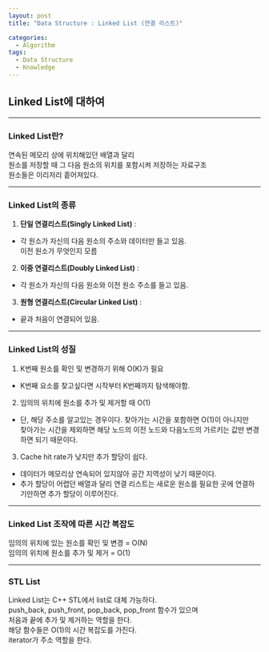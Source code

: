 ```yaml
---
layout: post
title: "Data Structure : Linked List (연결 리스트)"

categories:
  - Algorithm
tags:
  - Data Structure
  - Knowledge
---
```


##  Linked List에 대하여  
***  
### Linked List란?  
  
연속된 메모리 상에 위치해있던 배열과 달리  
원소를 저장할 때 그 다음 원소의 위치를 포함시켜 저장하는 자료구조  
원소들은 이리저리 흩어져있다.  

***  
  
### Linked List의 종류  
  
1. __단일 연결리스트(Singly Linked List)__ :  
- 각 원소가 자신의 다음 원소의 주소와 데이터만 들고 있음.  
이전 원소가 무엇인지 모름  
2. __이중 연결리스트(Doubly Linked List)__ :  
- 각 원소가 자신의 다음 원소와 이전 원소 주소를 들고 있음.  
3. __원형 연결리스트(Circular Linked List)__ :  
- 끝과 처음이 연결되어 있음.  

***  
  
### Linked List의 성질  
  
1. K번째 원소를 확인 및 변경하기 위해 O(K)가 필요  
- K번째 요소를 찾고싶다면 시작부터 K번째까지 탐색해야함.  

2. 임의의 위치에 원소를 추가 및 제거할 때 O(1)  
- 단, 해당 주소를 알고있는 경우이다. 찾아가는 시간을 포함하면 O(1)이 아니지만  
찾아가는 시간을 제외하면 해당 노드의 이전 노드와 다음노드의 가르키는 값만 변경하면 되기 때문이다.    
  
3. Cache hit rate가 낮지만 추가 할당이 쉽다.  
- 데이터가 메모리상 연속되어 있지않아 공간 지역성이 낮기 때문이다.  
- 추가 할당이 어렵던 배열과 달리 연결 리스트는 새로운 원소를 필요한 
  곳에 연결하기만하면 추가 할당이 이루어진다.  

***  
  
### Linked List 조작에 따른 시간 복잡도  
  
임의의 위치에 있는 원소를 확인 및 변경 = O(N)  
임의의 위치에 원소를 추가 및 제거 = O(1)  

***  
  
### STL List  
  
Linked List는 C++ STL에서 list로 대체 가능하다.  
push_back, push_front, pop_back, pop_front 함수가 있으며  
처음과 끝에 추가 및 제거하는 역할을 한다.  
해당 함수들은 O(1)의 시간 복잡도를 가진다.  
iterator가 주소 역할을 한다.  
  
